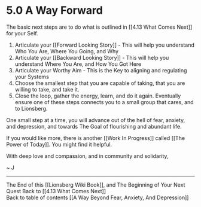 # 5.0 A Way Forward 

The basic next steps are to do what is outlined in [[4.13 What Comes Next]] for your Self. 

1. Articulate your [[Forward Looking Story]] - This will help you understand Who You Are, Where You Going, and Why
2. Articulate your [[Backward Looking Story]]  - This will help you understand Where You Are, and How You Got Here  
3. Articulate your Worthy Aim - This is the Key to aligning and regulating your Systems 
4. Choose the smallest step that you are capable of taking, that you are willing to take, and take it. 
5. Close the loop, gather the energy, learn, and do it again. Eventually ensure one of these steps connects you to a small group that cares, and to Lionsberg. 

One small step at a time, you will advance out of the hell of fear, anxiety, and depression, and towards The Goal of flourishing and abundant life. 

If you would like more, there is another [[Work In Progress]] called [[The Power of Today]]. You might find it helpful. 

With deep love and compassion, and in community and solidarity, 

~ J 

___

The End of this [[Lionsberg Wiki Book]], and The Beginning of Your Next Quest 
Back to [[4.13 What Comes Next]]        
Back to table of contents [[A Way Beyond Fear, Anxiety, And Depression]]    

